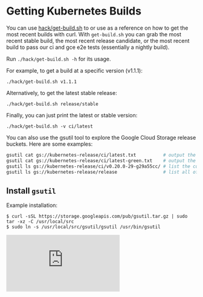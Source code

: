<!-- BEGIN MUNGE: UNVERSIONED_WARNING -->


<!-- END MUNGE: UNVERSIONED_WARNING -->

# Getting Kubernetes Builds

You can use [hack/get-build.sh](http://releases.k8s.io/v1.4.0-alpha.0/hack/get-build.sh) to or use as a reference on how to get the most recent builds with curl. With `get-build.sh` you can grab the most recent stable build, the most recent release candidate, or the most recent build to pass our ci and gce e2e tests (essentially a nightly build).

Run `./hack/get-build.sh -h` for its usage.

For example, to get a build at a specific version (v1.1.1):

```console
./hack/get-build.sh v1.1.1
```

Alternatively, to get the latest stable release:

```console
./hack/get-build.sh release/stable
```

Finally, you can just print the latest or stable version:

```console
./hack/get-build.sh -v ci/latest
```

You can also use the gsutil tool to explore the Google Cloud Storage release buckets. Here are some examples:

```sh
gsutil cat gs://kubernetes-release/ci/latest.txt          # output the latest ci version number
gsutil cat gs://kubernetes-release/ci/latest-green.txt    # output the latest ci version number that passed gce e2e
gsutil ls gs://kubernetes-release/ci/v0.20.0-29-g29a55cc/ # list the contents of a ci release
gsutil ls gs://kubernetes-release/release                 # list all official releases and rcs
```

## Install `gsutil`

Example installation:

```console
$ curl -sSL https://storage.googleapis.com/pub/gsutil.tar.gz | sudo tar -xz -C /usr/local/src
$ sudo ln -s /usr/local/src/gsutil/gsutil /usr/bin/gsutil
```



<!-- BEGIN MUNGE: IS_VERSIONED -->
<!-- TAG IS_VERSIONED -->
<!-- END MUNGE: IS_VERSIONED -->


<!-- BEGIN MUNGE: GENERATED_ANALYTICS -->
[![Analytics](https://kubernetes-site.appspot.com/UA-36037335-10/GitHub/docs/devel/getting-builds.md?pixel)]()
<!-- END MUNGE: GENERATED_ANALYTICS -->
